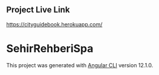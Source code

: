 
## Project Live Link
https://cityguidebook.herokuapp.com/


# SehirRehberiSpa

This project was generated with [Angular CLI](https://github.com/angular/angular-cli) version 12.1.0.
